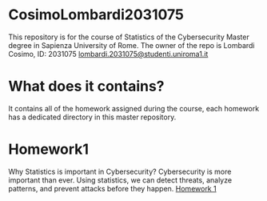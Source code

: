 # CosimoLombardi2031075
This repository is for the course of Statistics of the Cybersecurity Master degree in Sapienza University of Rome. The owner of the repo is Lombardi Cosimo, ID: 2031075 lombardi.2031075@studenti.uniroma1.it

# What does it contains?
It contains all of the homework assigned during the course, each homework has a dedicated directory in this master repository.

# Homework1 
Why Statistics is important in Cybersecurity? 
Cybersecurity is more important than ever. Using statistics, we can detect threats, analyze patterns, and prevent attacks before they happen.
[Homework 1](Homework1.md)

